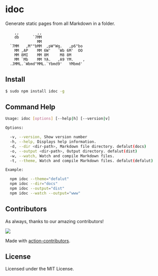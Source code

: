 <!--idoc:ignore:start-->
idoc
===
<!--idoc:ignore:end-->

Generate static pages from all Markdown in a folder.

```
    ,,        ,,
    db      `7MM
              MM
  `7MM   ,M""bMM  ,pW"Wq.   ,p6"bo
    MM ,AP    MM 6W'   `Wb 6M'  OO
    MM 8MI    MM 8M     M8 8M
    MM `Mb    MM YA.   ,A9 YM.    ,
  .JMML.`Wbmd"MML.`Ybmd9'   YMbmd'
```


## Install

```bash
$ sudo npm install idoc -g
```

## Command Help

```bash
Usage: idoc [options] [--help|h] [--version|v]

Options:

  -v, --version, Show version number
  -h, --help, Displays help information.
  -d, --dir <dir-path>, Markdown file directory. defalut(docs)
  -o, --output <dir-path>, Output directory. defalut(dist)
  -w, --watch, Watch and compile Markdown files.
  -t, --theme, Watch and compile Markdown files. defalut(defalut)

Example:

  npm idoc --theme="defalut"
  npm idoc --dir="docs"
  npm idoc --output="dist"
  npm idoc --watch --output="www"
```

## Contributors

As always, thanks to our amazing contributors!

<a href="https://github.com/jaywcjlove/idoc/graphs/contributors">
  <img src="https://jaywcjlove.github.io/idoc/CONTRIBUTORS.svg" />
</a>

Made with [action-contributors](https://github.com/jaywcjlove/github-action-contributors).

## License

Licensed under the MIT License.